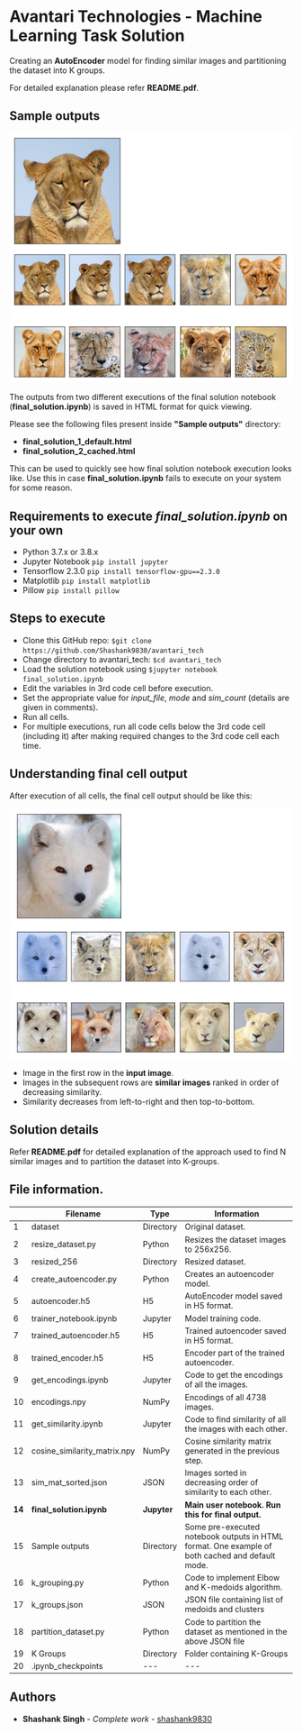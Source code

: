 # Avantari Technologies - Machine Learning Task Solution

Creating an **AutoEncoder** model for finding similar images and partitioning the dataset into K groups.

For detailed explanation please refer **README.pdf**.

## Sample outputs

![10 images similar to 46.jpg](https://github.com/Shashank9830/avantari_tech/blob/master/Sample%20outputs/img1.PNG "DEFAULT mode output")

The outputs from two different executions of the final solution notebook (**final_solution.ipynb**) is saved in HTML format for quick  viewing.

Please see the following files present inside **"Sample outputs"** directory:

* **final_solution_1_default.html**
* **final_solution_2_cached.html**

This can be used to quickly see how final solution notebook execution looks like. Use this in case **final_solution.ipynb** fails to execute on your system for some reason.

## Requirements to execute *final_solution.ipynb* on your own

* Python 3.7.x or 3.8.x
* Jupyter Notebook ```pip install jupyter```
* Tensorflow 2.3.0 ```pip install tensorflow-gpu==2.3.0```
* Matplotlib ```pip install matplotlib```
* Pillow ```pip install pillow```

## Steps to execute

* Clone this GitHub repo: ```$git clone https://github.com/Shashank9830/avantari_tech```
* Change directory to avantari_tech: ```$cd avantari_tech```
* Load the solution notebook using ```$jupyter notebook final_solution.ipynb```
* Edit the variables in 3rd code cell before execution.
* Set the appropriate value for *input_file*, *mode* and *sim_count* (details are given in comments).
* Run all cells.
* For multiple executions, run all code cells below the 3rd code cell (including it) after making required changes to the 3rd code cell each time.

## Understanding final cell output
After execution of all cells, the final cell output should be like this:

![10 images similar to image 397](https://github.com/Shashank9830/avantari_tech/blob/master/Sample%20outputs/img2.PNG "CACHED mode output")

* Image in the first row in the **input image**.
* Images in the subsequent rows are **similar images** ranked in order of decreasing similarity.
* Similarity decreases from left-to-right and then top-to-bottom.

## Solution details

Refer **README.pdf** for detailed explanation of the approach used to find N similar images and to partition the dataset into K-groups.

## File information.

|    | Filename                        | Type             | Information                                                                                        |
|----|---------------------------------|------------------|----------------------------------------------------------------------------------------------------|
| 1  | dataset                         | Directory        | Original dataset\.                                                                                 |
| 2  | resize\_dataset\.py             | Python    | Resizes the dataset images to 256x256\.                                                            |
| 3  | resized\_256                    | Directory        | Resized dataset\.                                                                                  |
| 4  | create\_autoencoder\.py         | Python    | Creates an autoencoder model\.                                                                     |
| 5  | autoencoder\.h5                 | H5          | AutoEncoder model saved in H5 format\.                                                             |
| 6  | trainer\_notebook\.ipynb        | Jupyter | Model training code\.                                                                              |
| 7  | trained\_autoencoder\.h5        | H5          | Trained autoencoder saved in H5 format\.                                                           |
| 8  | trained\_encoder\.h5            | H5          | Encoder part of the trained autoencoder\.                                                          |
| 9  | get\_encodings\.ipynb           | Jupyter | Code to get the encodings of all the images\.                                                      |
| 10 | encodings\.npy                  | NumPy       | Encodings of all 4738 images\.                                                                     |
| 11 | get\_similarity\.ipynb          | Jupyter | Code to find similarity of all the images with each other\.                                        |
| 12 | cosine\_similarity\_matrix\.npy | NumPy       | Cosine similarity matrix generated in the previous step\.                                          |
| 13 | sim\_mat\_sorted\.json          | JSON        | Images sorted in decreasing order of similarity to each other\.                                    |
| **14** | **final\_solution\.ipynb**          | **Jupyter** | **Main user notebook\. Run this for final output\.**                                                   |
| 15 | Sample outputs                  | Directory        | Some pre\-executed notebook outputs in HTML format\. One example of both cached and default mode\. |
| 16 | k\_grouping\.py                 | Python    | Code to implement Elbow and K\-medoids algorithm\.                                                 |
| 17 | k\_groups\.json                 | JSON        | JSON file containing list of medoids and clusters                                                  |
| 18 | partition\_dataset\.py          | Python    | Code to partition the dataset as mentioned in the above JSON file                                  |
| 19 | K Groups                        | Directory        | Folder containing K\-Groups                                                                        |
| 20 | \.ipynb\_checkpoints            | \-\-\-           | \-\-\-                                                                                             |

## Authors

* **Shashank Singh** - *Complete work* - [shashank9830](https://github.com/shashank9830)
